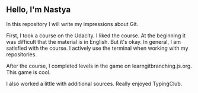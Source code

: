 ## Hello, I'm Nastya

In this repository I will write my impressions about Git.

First, I took a course on the Udacity. I liked the course.
At the beginning it was difficult that the material is in English. But it's okay.
In general, I am satisfied with the course. I actively use the terminal when working with my repositories.

After the course, I completed levels in the game on learngitbranching.js.org. This game is cool.

I also worked a little with additional sources. Really enjoyed TypingClub.
